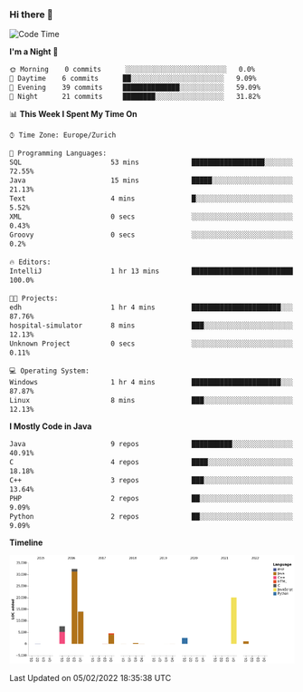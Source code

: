 ### Hi there 👋

<!--START_SECTION:waka-->
![Code Time](http://img.shields.io/badge/Code%20Time-3%2C328%20hrs%2055%20mins-blue)

**I'm a Night 🦉** 

```text
🌞 Morning    0 commits      ░░░░░░░░░░░░░░░░░░░░░░░░░   0.0% 
🌆 Daytime    6 commits      ██░░░░░░░░░░░░░░░░░░░░░░░   9.09% 
🌃 Evening    39 commits     ██████████████░░░░░░░░░░░   59.09% 
🌙 Night      21 commits     ████████░░░░░░░░░░░░░░░░░   31.82%

```


📊 **This Week I Spent My Time On** 

```text
⌚︎ Time Zone: Europe/Zurich

💬 Programming Languages: 
SQL                      53 mins             ██████████████████░░░░░░░   72.55% 
Java                     15 mins             █████░░░░░░░░░░░░░░░░░░░░   21.13% 
Text                     4 mins              █░░░░░░░░░░░░░░░░░░░░░░░░   5.52% 
XML                      0 secs              ░░░░░░░░░░░░░░░░░░░░░░░░░   0.43% 
Groovy                   0 secs              ░░░░░░░░░░░░░░░░░░░░░░░░░   0.2%

🔥 Editors: 
IntelliJ                 1 hr 13 mins        █████████████████████████   100.0%

🐱‍💻 Projects: 
edh                      1 hr 4 mins         ██████████████████████░░░   87.76% 
hospital-simulator       8 mins              ███░░░░░░░░░░░░░░░░░░░░░░   12.13% 
Unknown Project          0 secs              ░░░░░░░░░░░░░░░░░░░░░░░░░   0.11%

💻 Operating System: 
Windows                  1 hr 4 mins         ██████████████████████░░░   87.87% 
Linux                    8 mins              ███░░░░░░░░░░░░░░░░░░░░░░   12.13%

```

**I Mostly Code in Java** 

```text
Java                     9 repos             ██████████░░░░░░░░░░░░░░░   40.91% 
C                        4 repos             ████░░░░░░░░░░░░░░░░░░░░░   18.18% 
C++                      3 repos             ███░░░░░░░░░░░░░░░░░░░░░░   13.64% 
PHP                      2 repos             ██░░░░░░░░░░░░░░░░░░░░░░░   9.09% 
Python                   2 repos             ██░░░░░░░░░░░░░░░░░░░░░░░   9.09%

```


**Timeline**

![Chart not found](https://raw.githubusercontent.com/JimR21/JimR21/master/charts/bar_graph.png) 


 Last Updated on 05/02/2022 18:35:38 UTC
<!--END_SECTION:waka-->

<!--
**JimR21/JimR21** is a ✨ _special_ ✨ repository because its `README.md` (this file) appears on your GitHub profile.

Here are some ideas to get you started:

- 🔭 I’m currently working on ...
- 🌱 I’m currently learning ...
- 👯 I’m looking to collaborate on ...
- 🤔 I’m looking for help with ...
- 💬 Ask me about ...
- 📫 How to reach me: ...
- 😄 Pronouns: ...
- ⚡ Fun fact: ...
-->
